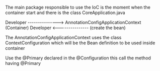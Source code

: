 The main package responsible to use the IoC is the moment when the container start
and there is the class CoreApplication.java 

Developer ---------------> AnnotationConfigApplicationContext (Container)
Developer <--------------- (create the bean)

The AnnotationConfigApplicationContext uses the class ContextConfiguration 
which will be the Bean definition to be used inside container

Use the @Primary declared in the @Configuration this call the method having @Primary
